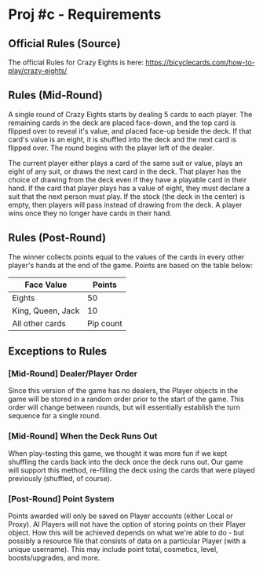 # Proj #c - Requirements

## Official Rules (Source)
The official Rules for Crazy Eights is here: https://bicyclecards.com/how-to-play/crazy-eights/

## Rules (Mid-Round)
A single round of Crazy Eights starts by dealing 5 cards to each player. The remaining cards in the deck are placed face-down,
and the top card is flipped over to reveal it's value, and placed face-up beside the deck. If that card's value is an eight,
it is shuffled into the deck and the next card is flipped over. The round begins with the player left of the dealer.

The current player either plays a card of the same suit or value, plays an eight of any suit, or draws the next card in the
deck. That player has the choice of drawing from the deck even if they have a playable card in their hand. If the card that
player plays has a value of eight, they must declare a suit that the next person must play. If the stock (the deck in the
center) is empty, then players will pass instead of drawing from the deck. A player wins once they no longer have cards in
their hand.

## Rules (Post-Round)
The winner collects points equal to the values of the cards in every other player's hands at the end of the game. Points
are based on the table below:

| Face Value        | Points    |
|-------------------|-----------|
| Eights            | 50        |
| King, Queen, Jack | 10        |
| All other cards   | Pip count |


## Exceptions to Rules
### [Mid-Round] Dealer/Player Order
Since this version of the game has no dealers, the Player objects in the game will be stored in a random order prior to
the start of the game. This order will change between rounds, but will essentially establish the turn sequence for a single round.

### [Mid-Round] When the Deck Runs Out
When play-testing this game, we thought it was more fun if we kept shuffling the cards back into the deck once the deck runs out.
Our game will support this method, re-filling the deck using the cards that were played previously (shuffled, of course).

### [Post-Round] Point System
Points awarded will only be saved on Player accounts (either Local or Proxy). AI Players will not have the option of storing points
on their Player object. How this will be achieved depends on what we're able to do - but possibly a resource file that consists
of data on a particular Player (with a unique username). This may include point total, cosmetics, level, boosts/upgrades, and more.
